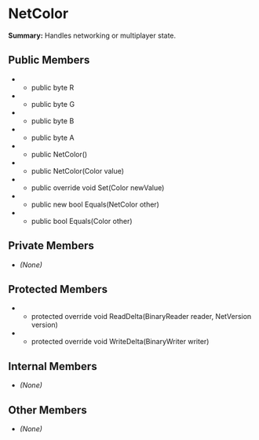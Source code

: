 # NetColor

**Summary:** Handles networking or multiplayer state.

## Public Members
- - public byte R
- - public byte G
- - public byte B
- - public byte A
- - public NetColor()
- - public NetColor(Color value)
- - public override void Set(Color newValue)
- - public new bool Equals(NetColor other)
- - public bool Equals(Color other)

## Private Members
- *(None)*

## Protected Members
- - protected override void ReadDelta(BinaryReader reader, NetVersion version)
- - protected override void WriteDelta(BinaryWriter writer)

## Internal Members
- *(None)*

## Other Members
- *(None)*
